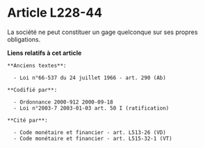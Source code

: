 # Article L228-44

La société ne peut constituer un gage quelconque sur ses propres obligations.

**Liens relatifs à cet article**

	**Anciens textes**:

	  - Loi n°66-537 du 24 juillet 1966 - art. 290 (Ab)

	**Codifié par**:

	  - Ordonnance 2000-912 2000-09-18
	  - Loi n°2003-7 2003-01-03 art. 50 I (ratification)

	**Cité par**:

	  - Code monétaire et financier - art. L513-26 (VD)
	  - Code monétaire et financier - art. L515-32-1 (VT)
